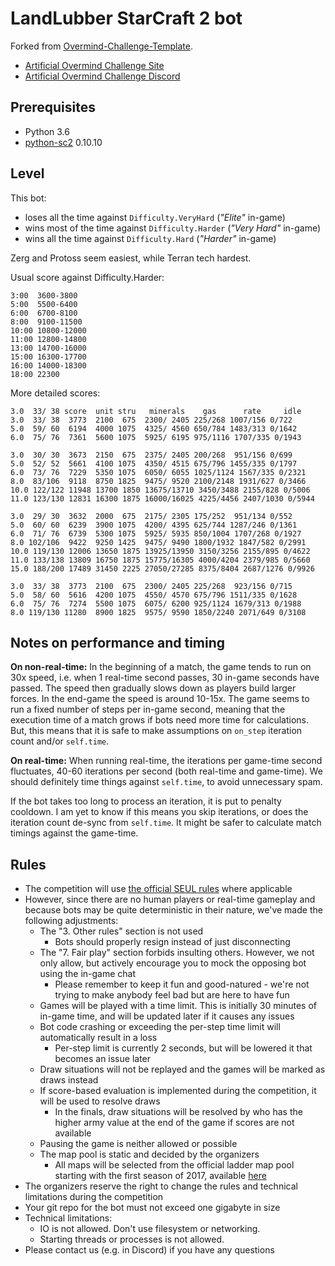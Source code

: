 # LandLubber StarCraft 2 bot

Forked from [Overmind-Challenge-Template](https://gitlab.com/overmind-challenge/overmind-challenge-template).

- [Artificial Overmind Challenge Site](https://artificial-overmind.reaktor.com/)
- [Artificial Overmind Challenge Discord](https://discord.gg/D9XEhWY)

## Prerequisites

- Python 3.6
- [python-sc2](https://github.com/Dentosal/python-sc2/) 0.10.10

## Level

This bot:

- loses all the time against `Difficulty.VeryHard` (*"Elite"* in-game)
- wins most of the time against `Difficulty.Harder` (*"Very Hard"* in-game)
- wins all the time against `Difficulty.Hard` (*"Harder"* in-game)

Zerg and Protoss seem easiest, while Terran tech hardest.

Usual score against Difficulty.Harder:

    3:00  3600-3800
    5:00  5500-6400
    6:00  6700-8100
    8:00  9100-11500
    10:00 10800-12000
    11:00 12800-14800
    13:00 14700-16000
    15:00 16300-17700
    16:00 14000-18300
    18:00 22300

More detailed scores:

    3.0  33/ 38 score  unit stru   minerals    gas      rate     idle
    3.0  33/ 38  3773  2100  675  2300/ 2405 225/268 1007/156 0/722
    5.0  59/ 60  6194  4000 1075  4325/ 4560 650/784 1483/313 0/1642
    6.0  75/ 76  7361  5600 1075  5925/ 6195 975/1116 1707/335 0/1943

    3.0  30/ 30  3673  2150  675  2375/ 2405 200/268  951/156 0/699
    5.0  52/ 52  5661  4100 1075  4350/ 4515 675/796 1455/335 0/1797
    6.0  73/ 76  7229  5350 1075  6050/ 6055 1025/1124 1567/335 0/2321
    8.0  83/106  9118  8750 1825  9475/ 9520 2100/2148 1931/627 0/3466
    10.0 122/122 11948 13700 1850 13675/13710 3450/3488 2155/828 0/5006
    11.0 123/130 12831 16300 1875 16000/16025 4225/4456 2407/1030 0/5944

    3.0  29/ 30  3632  2000  675  2175/ 2305 175/252  951/134 0/552
    5.0  60/ 60  6239  3900 1075  4200/ 4395 625/744 1287/246 0/1361
    6.0  71/ 76  6739  5300 1075  5925/ 5935 850/1004 1707/268 0/1927
    8.0 102/106  9422  9250 1425  9475/ 9490 1800/1932 1847/582 0/2991
    10.0 119/130 12006 13650 1875 13925/13950 3150/3256 2155/895 0/4622
    11.0 133/138 13809 16750 1875 15775/16305 4000/4204 2379/985 0/5660
    15.0 188/200 17489 31450 2225 27050/27285 8375/8404 2687/1276 0/9926

    3.0  33/ 38  3773  2100  675  2300/ 2405 225/268  923/156 0/715
    5.0  58/ 60  5616  4200 1075  4550/ 4570 675/796 1511/335 0/1628
    6.0  75/ 76  7274  5500 1075  6075/ 6200 925/1124 1679/313 0/1988
    8.0 119/130 11280  8900 1825  9575/ 9590 1850/2240 2071/649 0/3108


## Notes on performance and timing

**On non-real-time:** In the beginning of a match, the game tends to run on 30x speed, i.e. when 1 real-time second passes, 30 in-game seconds have passed. The speed then gradually slows down as players build larger forces. In the end-game the speed is around 10-15x. The game seems to run a fixed number of steps per in-game second, meaning that the execution time of a match grows if bots need more time for calculations. But, this means that it is safe to make assumptions on `on_step` iteration count and/or `self.time`.

**On real-time:** When running real-time, the iterations per game-time second fluctuates, 40-60 iterations per second (both real-time and game-time). We should definitely time things against `self.time`, to avoid unnecessary spam.

If the bot takes too long to process an iteration, it is put to penalty cooldown. I am yet to know if this means you skip iterations, or does the iteration count de-sync from `self.time`. It might be safer to calculate match timings against the game-time.

## Rules

- The competition will use [the official SEUL rules](https://seul.fi/e-urheilu/pelisaannot/turnaussaannot-starcraft-ii/#english-version) where applicable
- However, since there are no human players or real-time gameplay and because bots may be quite deterministic in their nature, we've made the following adjustments:
  * The "3. Other rules" section is not used
    + Bots should properly resign instead of just disconnecting
  * The "7. Fair play" section forbids insulting others. However, we not only allow, but actively encourage you to mock the opposing bot using the in-game chat
    + Please remember to keep it fun and good-natured - we're not trying to make anybody feel bad but are here to have fun
  * Games will be played with a time limit. This is initially 30 minutes of in-game time, and will be updated later if it causes any issues
  * Bot code crashing or exceeding the per-step time limit will automatically result in a loss
    + Per-step limit is currently 2 seconds, but will be lowered it that becomes an issue later
  * Draw situations will not be replayed and the games will be marked as draws instead
  * If score-based evaluation is implemented during the competition, it will be used to resolve draws
    + In the finals, draw situations will be resolved by who has the higher army value at the end of the game if scores are not available
  * Pausing the game is neither allowed or possible
  * The map pool is static and decided by the organizers
    + All maps will be selected from the official ladder map pool starting with the first season of 2017, available [here](https://github.com/Blizzard/s2client-proto#map-packs)
- The organizers reserve the right to change the rules and technical limitations during the competition
- Your git repo for the bot must not exceed one gigabyte in size
- Technical limitations:
  * IO is not allowed. Don't use filesystem or networking.
  * Starting threads or processes is not allowed.
- Please contact us (e.g. in Discord) if you have any questions
